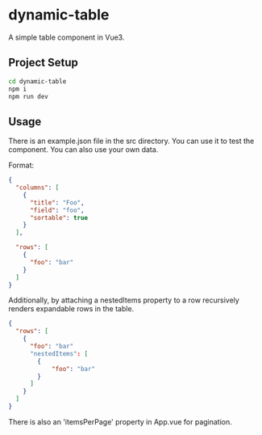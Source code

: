 # dynamic-table

A simple table component in Vue3.

## Project Setup

```sh
cd dynamic-table
npm i
npm run dev
```

## Usage

There is an example.json file in the src directory. You can use it to test the component. You can also use your own data.

Format:

```json
{
  "columns": [
    {
      "title": "Foo",
      "field": "foo",
      "sortable": true
    }
  ],

  "rows": [
    {
      "foo": "bar"
    }
  ]
}
```

Additionally, by attaching a nestedItems property to a row recursively renders expandable rows in the table.

```json
{
  "rows": [
    {
      "foo": "bar"
      "nestedItems": [
        {
            "foo": "bar"
        }
      ]
    }
  ]
}
```

There is also an 'itemsPerPage' property in App.vue for pagination.
